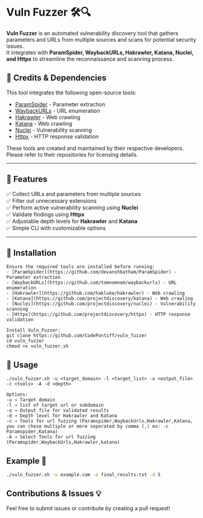# Vuln Fuzzer 🛠️🔍  

**Vuln Fuzzer** is an automated vulnerability discovery tool that gathers parameters and URLs from multiple sources and scans for potential security issues.  
It integrates with **ParamSpider, WaybackURLs, Hakrawler, Katana, Nuclei, and Httpx** to streamline the reconnaissance and scanning process.  


## 🔗 Credits & Dependencies  
This tool integrates the following open-source tools:  

- [ParamSpider](https://github.com/devanshbatham/ParamSpider) - Parameter extraction  
- [WaybackURLs](https://github.com/tomnomnom/waybackurls) - URL enumeration  
- [Hakrawler](https://github.com/hakluke/hakrawler) - Web crawling  
- [Katana](https://github.com/projectdiscovery/katana) - Web crawling  
- [Nuclei](https://github.com/projectdiscovery/nuclei) - Vulnerability scanning  
- [Httpx](https://github.com/projectdiscovery/httpx) - HTTP response validation  

These tools are created and maintained by their respective developers.  
Please refer to their repositories for licensing details.

---

## 🚀 Features  

✅ Collect URLs and parameters from multiple sources  
✅ Filter out unnecessary extensions  
✅ Perform active vulnerability scanning using **Nuclei**  
✅ Validate findings using **Httpx**  
✅ Adjustable depth levels for **Hakrawler** and **Katana**  
✅ Simple CLI with customizable options  

---

## 🔧 Installation  
```text
Ensure the required tools are installed before running:  
- [ParamSpider](https://github.com/devanshbatham/ParamSpider) - Parameter extraction  
- [WaybackURLs](https://github.com/tomnomnom/waybackurls) - URL enumeration  
- [Hakrawler](https://github.com/hakluke/hakrawler) - Web crawling  
- [Katana](https://github.com/projectdiscovery/katana) - Web crawling  
- [Nuclei](https://github.com/projectdiscovery/nuclei) - Vulnerability scanning  
- [Httpx](https://github.com/projectdiscovery/httpx) - HTTP response validation

Install Vuln_Fuzzer:
git clone https://github.com/CodePontiff/vuln_fuzzer
cd vuln_fuzzer
chmod +x vuln_fuzzer.sh
```

## 📌 Usage

```text
./vuln_fuzzer.sh -u <target_domain> -l <target_list> -o <output_file> -c <tools> -A -d <depth>  

Options:
-u → Target domain
-l → list of target url or subdomain
-o → Output file for validated results
-d → Depth level for Hakrawler and Katana
-c → Tools for url fuzzing (Paramspider,WaybackUrls,Hakrawler,Katana,  you can chose multiple or more seperated by comma (,) ex: -c Paramspider,Katana)
-A → Select Tools for url fuzzing (Paramspider,WaybackUrls,Hakrawler,katana)
```

## Example 📖

```sh
./vuln_fuzzer.sh -u example.com -o final_results.txt -d 5
```

## Contributions & Issues 💡
Feel free to submit issues or contribute by creating a pull request!
